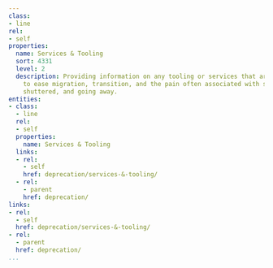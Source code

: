 ```yaml
---
class:
- line
rel:
- self
properties:
  name: Services & Tooling
  sort: 4331
  level: 2
  description: Providing information on any tooling or services that are available
    to ease migration, transition, and the pain often associated with services being
    shuttered, and going away.
entities:
- class:
  - line
  rel:
  - self
  properties:
    name: Services & Tooling
  links:
  - rel:
    - self
    href: deprecation/services-&-tooling/
  - rel:
    - parent
    href: deprecation/
links:
- rel:
  - self
  href: deprecation/services-&-tooling/
- rel:
  - parent
  href: deprecation/
...
```

